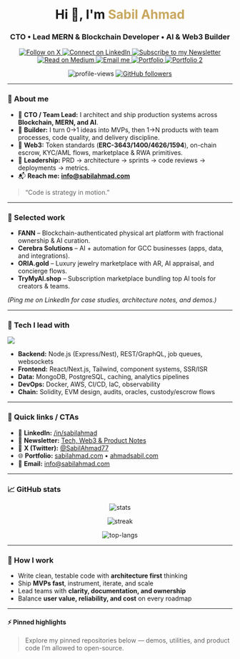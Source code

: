 <!--
Personal Brand Colors (tweak these if you want to match your site exactly)
Primary Navy: #0B1F3A
Accent Gold : #C8A75E
Ink         : #0E1117 (GitHub dark)
-->

<!-- Header -->
<h1 align="center">Hi 👋, I'm <span style="color:#C8A75E;">Sabil Ahmad</span></h1>
<h3 align="center">CTO • Lead MERN & Blockchain Developer • AI & Web3 Builder</h3>

<p align="center">
  <a href="https://x.com/SabilAhmad77" target="_blank">
    <img alt="Follow on X" src="https://img.shields.io/badge/Follow%20on%20X-0B1F3A?style=for-the-badge&logo=x&logoColor=white">
  </a>
  <a href="https://www.linkedin.com/in/sabilahmad/" target="_blank">
    <img alt="Connect on LinkedIn" src="https://img.shields.io/badge/LinkedIn-0B1F3A?style=for-the-badge&logo=linkedin&logoColor=white">
  </a>
  <a href="https://www.linkedin.com/newsletters/7242043917003616256/" target="_blank">
    <img alt="Subscribe to my Newsletter" src="https://img.shields.io/badge/Newsletter-0B1F3A?style=for-the-badge&logo=substack&logoColor=white">
  </a>
  <a href="https://medium.com/" target="_blank">
    <img alt="Read on Medium" src="https://img.shields.io/badge/Medium-0B1F3A?style=for-the-badge&logo=medium&logoColor=white">
  </a>
  <a href="mailto:info@sabilahmad.com" target="_blank">
    <img alt="Email me" src="https://img.shields.io/badge/Email-0B1F3A?style=for-the-badge&logo=gmail&logoColor=white">
  </a>
  <a href="https://www.sabilahmad.com" target="_blank">
    <img alt="Portfolio" src="https://img.shields.io/badge/Portfolio-0B1F3A?style=for-the-badge&logo=vercel&logoColor=white">
  </a>
  <a href="https://www.ahmadsabil.com" target="_blank">
    <img alt="Portfolio 2" src="https://img.shields.io/badge/Portfolio%202-0B1F3A?style=for-the-badge&logo=google-chrome&logoColor=white">
  </a>
</p>

<p align="center">
  <img alt="profile-views" src="https://komarev.com/ghpvc/?username=sabilahmad77&label=Profile%20Views&color=C8A75E&style=flat-square">
  <a href="https://github.com/sabilahmad77?tab=followers">
    <img alt="GitHub followers" src="https://img.shields.io/github/followers/sabilahmad77?style=flat-square">
  </a>
</p>

---

### 👤 About me
- 🔭 **CTO / Team Lead:** I architect and ship production systems across **Blockchain, MERN, and AI**.  
- 🧭 **Builder:** I turn 0→1 ideas into MVPs, then 1→N products with team processes, code quality, and delivery discipline.  
- 🧪 **Web3:** Token standards (**ERC-3643/1400/4626/1594**), on-chain escrow, KYC/AML flows, marketplace & RWA primitives.  
- 🧰 **Leadership:** PRD → architecture → sprints → code reviews → deployments → metrics.  
- 📬 **Reach me:** **info@sabilahmad.com**

> “Code is strategy in motion.”

---

### 🚀 Selected work
- **FANN** – Blockchain-authenticated physical art platform with fractional ownership & AI curation.  
- **Cerebra Solutions** – AI + automation for GCC businesses (apps, data, and integrations).  
- **ORIA.gold** – Luxury jewelry marketplace with AR, AI appraisal, and concierge flows.  
- **TryMyAI.shop** – Subscription marketplace bundling top AI tools for creators & teams.  

*(Ping me on LinkedIn for case studies, architecture notes, and demos.)*

---

### 🧠 Tech I lead with
<p align="left">
  <img src="https://skillicons.dev/icons?i=react,nextjs,redux,nodejs,express,ts,js,html,css,tailwind,graphql,mongodb,postgres,docker,aws,linux,git,github,figma,solidity,python,postman,vercel" />
</p>

- **Backend:** Node.js (Express/Nest), REST/GraphQL, job queues, websockets  
- **Frontend:** React/Next.js, Tailwind, component systems, SSR/ISR  
- **Data:** MongoDB, PostgreSQL, caching, analytics pipelines  
- **DevOps:** Docker, AWS, CI/CD, IaC, observability  
- **Chain:** Solidity, EVM design, audits, oracles, custody/escrow flows  

---

### 🔗 Quick links / CTAs
- 📝 **LinkedIn:** <a href="https://www.linkedin.com/in/sabilahmad/" target="_blank">/in/sabilahmad</a>  
- 📰 **Newsletter:** <a href="https://www.linkedin.com/newsletters/7242043917003616256/" target="_blank">Tech, Web3 & Product Notes</a>  
- 🧵 **X (Twitter):** <a href="https://x.com/SabilAhmad77" target="_blank">@SabilAhmad77</a>  
- 🌐 **Portfolio:** <a href="https://www.sabilahmad.com" target="_blank">sabilahmad.com</a> • <a href="https://www.ahmadsabil.com" target="_blank">ahmadsabil.com</a>  
- 📧 **Email:** <a href="mailto:info@sabilahmad.com">info@sabilahmad.com</a>

---

### 📈 GitHub stats
<p align="center">
  <img src="https://github-readme-stats.vercel.app/api?username=sabilahmad77&show_icons=true&theme=transparent&title_color=C8A75E&icon_color=C8A75E&text_color=ADB5BD" alt="stats">
</p>
<p align="center">
  <img src="https://github-readme-streak-stats.herokuapp.com?user=sabilahmad77&theme=dark&ring=C8A75E&fire=C8A75E&currStreakLabel=C8A75E" alt="streak">
</p>
<p align="center">
  <img src="https://github-readme-stats.vercel.app/api/top-langs/?username=sabilahmad77&layout=compact&theme=transparent&title_color=C8A75E&text_color=ADB5BD" alt="top-langs">
</p>

---

### 🧩 How I work
- Write clean, testable code with **architecture first** thinking  
- Ship **MVPs fast**, instrument, iterate, and scale  
- Lead teams with **clarity, documentation, and ownership**  
- Balance **user value, reliability, and cost** on every roadmap

---

#### ⚡ Pinned highlights
> Explore my pinned repositories below — demos, utilities, and product code I’m allowed to open-source.

